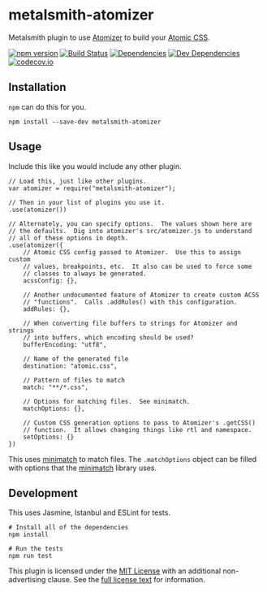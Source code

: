 metalsmith-atomizer
===================

Metalsmith plugin to use [Atomizer] to build your [Atomic CSS].

[![npm version][npm-badge]][npm-link]
[![Build Status][travis-badge]][travis-link]
[![Dependencies][dependencies-badge]][dependencies-link]
[![Dev Dependencies][devdependencies-badge]][devdependencies-link]
[![codecov.io][codecov-badge]][codecov-link]


Installation
------------

`npm` can do this for you.

    npm install --save-dev metalsmith-atomizer


Usage
-----

Include this like you would include any other plugin.

    // Load this, just like other plugins.
    var atomizer = require("metalsmith-atomizer");

    // Then in your list of plugins you use it.
    .use(atomizer())

    // Alternately, you can specify options.  The values shown here are
    // the defaults.  Dig into atomizer's src/atomizer.js to understand
    // all of these options in depth.
    .use(atomizer({
        // Atomic CSS config passed to Atomizer.  Use this to assign custom
        // values, breakpoints, etc.  It also can be used to force some
        // classes to always be generated.
        acssConfig: {},

        // Another undocumented feature of Atomizer to create custom ACSS
        // "functions".  Calls .addRules() with this configuration.
        addRules: {},

        // When converting file buffers to strings for Atomizer and strings
        // into buffers, which encoding should be used?
        bufferEncoding: "utf8",

        // Name of the generated file
        destination: "atomic.css",

        // Pattern of files to match
        match: "**/*.css",

        // Options for matching files.  See minimatch.
        matchOptions: {},

        // Custom CSS generation options to pass to Atomizer's .getCSS()
        // function.  It allows changing things like rtl and namespace.
        setOptions: {}
    })

This uses [minimatch] to match files.  The `.matchOptions` object can be filled with options that the [minimatch] library uses.


Development
-----------

This uses Jasmine, Istanbul and ESLint for tests.

    # Install all of the dependencies
    npm install

    # Run the tests
    npm run test

This plugin is licensed under the [MIT License][License] with an additional non-advertising clause.  See the [full license text][License] for information.


[Atomic CSS]: http://acss.io/
[Atomizer]: https://github.com/yahoo/atomizer
[codecov-badge]: https://codecov.io/github/tests-always-included/metalsmith-atomizer/coverage.svg?branch=master
[codecov-link]: https://codecov.io/github/tests-always-included/metalsmith-atomizer?branch=master
[dependencies-badge]: https://david-dm.org/tests-always-included/metalsmith-atomizer.png
[dependencies-link]: https://david-dm.org/tests-always-included/metalsmith-atomizer
[devdependencies-badge]: https://david-dm.org/tests-always-included/metalsmith-atomizer/dev-status.png
[devdependencies-link]: https://david-dm.org/tests-always-included/metalsmith-atomizer#info=devDependencies
[License]: LICENSE.md
[minimatch]: https://github.com/isaacs/minimatch
[npm-badge]: https://badge.fury.io/js/metalsmith-atomizer.svg
[npm-link]: https://npmjs.org/package/metalsmith-atomizer
[travis-badge]: https://secure.travis-ci.org/tests-always-included/metalsmith-atomizer.png
[travis-link]: http://travis-ci.org/tests-always-included/metalsmith-atomizer
